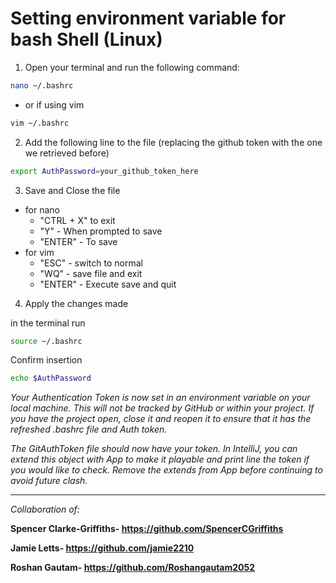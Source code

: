 # Setting environment variable for bash Shell (Linux)

1. Open your terminal and run the following command:

```Bash
nano ~/.bashrc
```
- or if using vim
```Bash
vim ~/.bashrc
```

2. Add the following line to the file (replacing the github token with the one we retrieved before)
```Bash
export AuthPassword=your_github_token_here
```


3. Save and Close the file

- for nano
   - "CTRL + X" to exit
   - "Y" - When prompted to save
   - "ENTER" - To save
- for vim
   - "ESC" - switch to normal
   - "WQ" - save file and exit
   - "ENTER" - Execute save and quit

4. Apply the changes made

in the terminal run
```Bash
source ~/.bashrc
```

Confirm insertion
```Bash
echo $AuthPassword
```

*Your Authentication Token is now set in an environment variable on your local machine. This will not be tracked by GitHub or within your project. If you have the project open, close it and reopen it to ensure that it has the refreshed .bashrc file and Auth token.*

*The GitAuthToken file should now have your token. In IntelliJ, you can extend this object with App to make it playable and print line the token if you would like to check. Remove the extends from App before continuing to avoid future clash.*

-----

*Collaboration of:*

**Spencer Clarke-Griffiths- https://github.com/SpencerCGriffiths**

**Jamie Letts- https://github.com/jamie2210**

**Roshan Gautam- https://github.com/Roshangautam2052**
